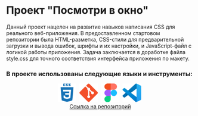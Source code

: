 <div>
  <h1>Проект "Посмотри в окно"</h1>
  <p>Данный проект нацелен на развитие навыков написания CSS для реального веб-приложения. В предоставленном стартовом репозитории была HTML-разметка, CSS-стили для предварительной загрузки и вывода ошибок, шрифты и их настройки, и JavaScript-файл с логикой работы приложения. Задача заключается в доработке файла style.css для точного соответствия интерфейса приложения по макету.</p>
   <h3>В проекте использованы следующие языки и инструменты:</h3>
   <div align="center">
    <img height="50" width="50" src="https://github.com/devicons/devicon/blob/master/icons/css3/css3-plain-wordmark.svg" alt="css" title="css"/>&nbsp;
    <img height="50" width="50" src="https://github.com/devicons/devicon/blob/master/icons/git/git-original.svg" alt="git" title="git"/>&nbsp;
    <img height="50" width="50" src="https://github.com/devicons/devicon/blob/master/icons/figma/figma-original.svg" alt="figma" title="figma"/>&nbsp;
    <img height="50" width="50" src="https://github.com/devicons/devicon/blob/master/icons/vscode/vscode-original.svg" alt="vscode" title="vscode"/>&nbsp;
  </div>
  <div align="center">
     <a href="https://github.com/YanaPolyanskaya/posmotri_v_okno.git">Ссылка на репозиторий</a>
  </div>
</div>
